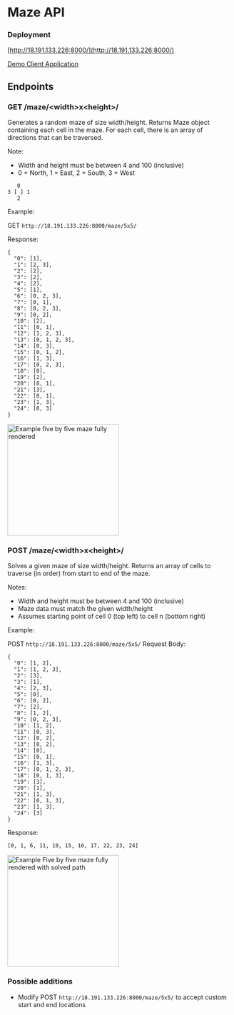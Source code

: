 # Maze API

### Deployment
[http://18.191.133.226:8000/](http://18.191.133.226:8000/)

[Demo Client Application](http://maze-client.s3-website.us-east-2.amazonaws.com/)

## Endpoints
### GET /maze/\<width>x\<height>/
Generates a random maze of size width/height. Returns Maze object containing each cell in the maze. For each cell, there is an array of directions that can be traversed.

Note:
 - Width and height must be between 4 and 100 (inclusive)
 - 0 = North, 1 = East, 2 = South, 3 = West
```
   0
3 [ ] 1
   2
```

Example:

GET `http://18.191.133.226:8000/maze/5x5/`

Response:
```
{
  "0": [1],
  "1": [2, 3],
  "2": [2],
  "3": [2],
  "4": [2],
  "5": [1],
  "6": [0, 2, 3],
  "7": [0, 1],
  "8": [0, 2, 3],
  "9": [0, 2],
  "10": [2],
  "11": [0, 1],
  "12": [1, 2, 3],
  "13": [0, 1, 2, 3],
  "14": [0, 3],
  "15": [0, 1, 2],
  "16": [1, 3],
  "17": [0, 2, 3],
  "18": [0],
  "19": [2],
  "20": [0, 1],
  "21": [3],
  "22": [0, 1],
  "23": [1, 3],
  "24": [0, 3]
}
```
<img src="https://github.com/user-attachments/assets/d73b64dd-bb7f-48af-9a0d-b79d15673c4b" width="250" height="250" alt="Example five by five maze fully rendered" />

### POST /maze/\<width>x\<height>/
Solves a given maze of size width/height. Returns an array of cells to traverse (in order) from start to end of the maze.

Notes:
 - Width and height must be between 4 and 100 (inclusive)
 - Maze data must match the given width/height
 - Assumes starting point of cell 0 (top left) to cell n (bottom right)

Example:

POST `http://18.191.133.226:8000/maze/5x5/`
Request Body:
```
{
  "0": [1, 2],
  "1": [1, 2, 3],
  "2": [3],
  "3": [1],
  "4": [2, 3],
  "5": [0],
  "6": [0, 2],
  "7": [2],
  "8": [1, 2],
  "9": [0, 2, 3],
  "10": [1, 2],
  "11": [0, 3],
  "12": [0, 2],
  "13": [0, 2],
  "14": [0],
  "15": [0, 1],
  "16": [1, 3],
  "17": [0, 1, 2, 3],
  "18": [0, 1, 3],
  "19": [3],
  "20": [1],
  "21": [1, 3],
  "22": [0, 1, 3],
  "23": [1, 3],
  "24": [3]
}
```

Response:
```
[0, 1, 6, 11, 10, 15, 16, 17, 22, 23, 24]
```
<img src="https://github.com/user-attachments/assets/1c5a775c-fbe1-4f89-95b9-d72bf85bbf2b" width="250" height="250" alt="Example Five by five maze fully rendered with solved path" />

### Possible additions
 - Modify POST `http://18.191.133.226:8000/maze/5x5/` to accept custom start and end locations
